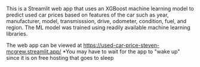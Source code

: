This is a Streamlit web app that uses an XGBoost machine learning model to predict used car prices based on features of the car such as year, manufacturer, model, transmisssion, drive, odometer, condition, fuel, and region. The ML model was trained using readily available machine learning libraries.

The web app can be viewed at https://used-car-price-steven-mcgrew.streamlit.app/
*You may have to wait for the app to "wake up" since it is on free hosting that goes to sleep

